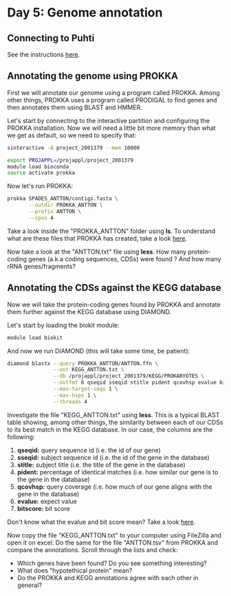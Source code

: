# Day 5: Genome annotation

## Connecting to Puhti

See the instructions [here](https://github.com/igorspp/MMB-114/blob/master/01-UNIX-and-CSC.md#connecting-to-puhti).

## Annotating the genome using PROKKA

First we will annotate our genome using a program called PROKKA. Among other things, PROKKA uses a program called PRODIGAL to find genes and then annotates them using BLAST and HMMER.  

Let's start by connecting to the interactive partition and configuring the PROKKA installation. Now we will need a little bit more memory than what we get as default, so we need to specify that:

```bash
sinteractive -A project_2001379 --mem 10000

export PROJAPPL=/projappl/project_2001379
module load bioconda
source activate prokka
```

Now let's run PROKKA:

```bash
prokka SPADES_ANTTON/contigs.fasta \
       --outdir PROKKA_ANTTON \
       --prefix ANTTON \
       --cpus 4
```

Take a look inside the "PROKKA_ANTTON" folder using **ls**. To understand what are these files that PROKKA has created, take a look [here](https://github.com/tseemann/prokka#output-files).

Now take a look at the "ANTTON.txt" file using **less**. How many protein-coding genes (a.k.a coding sequences, CDSs) were found ? And how many rRNA genes/fragments?

## Annotating the CDSs against the KEGG database

Now we will take the protein-coding genes found by PROKKA and annotate them further against the KEGG database using DIAMOND.  

Let's start by loading the biokit module:

```bash
module load biokit
```

And now we run DIAMOND (this will take some time, be patient):

```bash
diamond blastx --query PROKKA_ANTTON/ANTTON.ffn \
               --out KEGG_ANTTON.txt \
               --db /projappl/project_2001379/KEGG/PROKARYOTES \
               --outfmt 6 qseqid sseqid stitle pident qcovhsp evalue bitscore \
               --max-target-seqs 1 \
               --max-hsps 1 \
               --threads 4
```

Investigate the file "KEGG_ANTTON.txt" using **less**. This is a typical BLAST table showing, among other things, the similarity between each of our CDSs to its best match in the KEGG database. In our case, the columns are the following:

1. **qseqid:** query sequence id (i.e. the id of our gene)
2. **sseqid:** subject sequence id (i.e. the id of the gene in the database)
3. **stitle:** subject title (i.e. the title of the gene in the database)
4. **pident:** percentage of identical matches (i.e. how similar our gene is to the gene in the database)
5. **qcovhsp:** query coverage (i.e. how much of our gene aligns with the gene in the database)
6. **evalue:** expect value
7. **bitscore:** bit score

Don't know what the evalue and bit score mean? Take a look [here](https://sites.google.com/site/wiki4metagenomics/tools/blast/evalue).

Now copy the file "KEGG_ANTTON.txt" to your computer using FileZilla and open it on excel. Do the same for the file "ANTTON.tsv" from PROKKA and compare the annotations. Scroll through the lists and check:
* Which genes have been found? Do you see something interesting?
* What does "hypotethical protein" mean?
* Do the PROKKA and KEGG annotations agree with each other in general?
